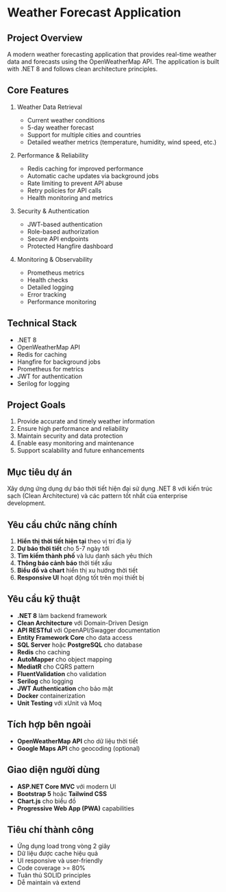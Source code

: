 # Weather Forecast Application

## Project Overview
A modern weather forecasting application that provides real-time weather data and forecasts using the OpenWeatherMap API. The application is built with .NET 8 and follows clean architecture principles.

## Core Features
1. Weather Data Retrieval
   - Current weather conditions
   - 5-day weather forecast
   - Support for multiple cities and countries
   - Detailed weather metrics (temperature, humidity, wind speed, etc.)

2. Performance & Reliability
   - Redis caching for improved performance
   - Automatic cache updates via background jobs
   - Rate limiting to prevent API abuse
   - Retry policies for API calls
   - Health monitoring and metrics

3. Security & Authentication
   - JWT-based authentication
   - Role-based authorization
   - Secure API endpoints
   - Protected Hangfire dashboard

4. Monitoring & Observability
   - Prometheus metrics
   - Health checks
   - Detailed logging
   - Error tracking
   - Performance monitoring

## Technical Stack
- .NET 8
- OpenWeatherMap API
- Redis for caching
- Hangfire for background jobs
- Prometheus for metrics
- JWT for authentication
- Serilog for logging

## Project Goals
1. Provide accurate and timely weather information
2. Ensure high performance and reliability
3. Maintain security and data protection
4. Enable easy monitoring and maintenance
5. Support scalability and future enhancements

## Mục tiêu dự án
Xây dựng ứng dụng dự báo thời tiết hiện đại sử dụng .NET 8 với kiến trúc sạch (Clean Architecture) và các pattern tốt nhất của enterprise development.

## Yêu cầu chức năng chính
1. **Hiển thị thời tiết hiện tại** theo vị trí địa lý
2. **Dự báo thời tiết** cho 5-7 ngày tới
3. **Tìm kiếm thành phố** và lưu danh sách yêu thích
4. **Thông báo cảnh báo** thời tiết xấu
5. **Biểu đồ và chart** hiển thị xu hướng thời tiết
6. **Responsive UI** hoạt động tốt trên mọi thiết bị

## Yêu cầu kỹ thuật
- **.NET 8** làm backend framework
- **Clean Architecture** với Domain-Driven Design
- **API RESTful** với OpenAPI/Swagger documentation
- **Entity Framework Core** cho data access
- **SQL Server** hoặc **PostgreSQL** cho database
- **Redis** cho caching
- **AutoMapper** cho object mapping
- **MediatR** cho CQRS pattern
- **FluentValidation** cho validation
- **Serilog** cho logging
- **JWT Authentication** cho bảo mật
- **Docker** containerization
- **Unit Testing** với xUnit và Moq

## Tích hợp bên ngoài
- **OpenWeatherMap API** cho dữ liệu thời tiết
- **Google Maps API** cho geocoding (optional)

## Giao diện người dùng
- **ASP.NET Core MVC** với modern UI
- **Bootstrap 5** hoặc **Tailwind CSS**
- **Chart.js** cho biểu đồ
- **Progressive Web App (PWA)** capabilities

## Tiêu chí thành công
- Ứng dụng load trong vòng 2 giây
- Dữ liệu được cache hiệu quả
- UI responsive và user-friendly
- Code coverage >= 80%
- Tuân thủ SOLID principles
- Dễ maintain và extend 